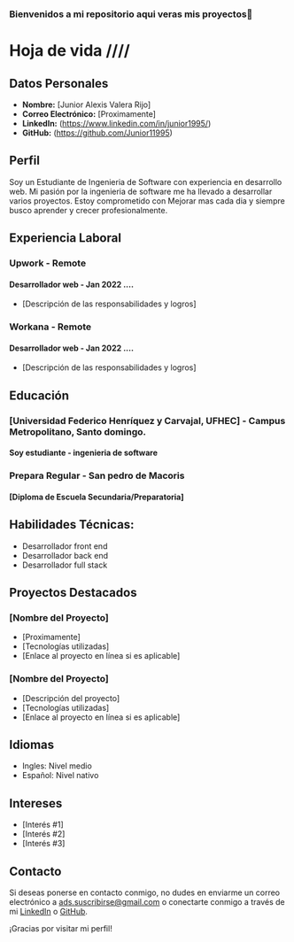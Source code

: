 ### Bienvenidos a mi repositorio aqui veras mis proyectos👋

# Hoja de vida ////

## Datos Personales
- **Nombre:** [Junior Alexis Valera Rijo]
- **Correo Electrónico:** [Proximamente]
- **LinkedIn:** (https://www.linkedin.com/in/junior1995/)
- **GitHub:** (https://github.com/Junior11995)

## Perfil
Soy un Estudiante de Ingenieria de Software con experiencia en desarrollo web. Mi pasión por la ingenieria de software me ha llevado a desarrollar varios proyectos. Estoy comprometido con Mejorar mas cada dia y siempre busco aprender y crecer profesionalmente.

## Experiencia Laboral
### Upwork - Remote
#### Desarrollador web - Jan 2022 ....
- [Descripción de las responsabilidades y logros]

### Workana - Remote
#### Desarrollador web - Jan 2022 ....
- [Descripción de las responsabilidades y logros]

## Educación
### [Universidad Federico Henríquez y Carvajal, UFHEC] - Campus Metropolitano, Santo domingo.
#### Soy estudiante - ingenieria de software

### Prepara Regular - San pedro de Macoris
#### [Diploma de Escuela Secundaria/Preparatoria]

## Habilidades Técnicas:
- Desarrollador front end
- Desarrollador back end
- Desarrollador full stack

## Proyectos Destacados
### [Nombre del Proyecto]
- [Proximamente]
- [Tecnologías utilizadas]
- [Enlace al proyecto en línea si es aplicable]

### [Nombre del Proyecto]
- [Descripción del proyecto]
- [Tecnologías utilizadas]
- [Enlace al proyecto en línea si es aplicable]

## Idiomas
- Ingles: Nivel medio
- Español: Nivel nativo

## Intereses
- [Interés #1]
- [Interés #2]
- [Interés #3]

## Contacto
Si deseas ponerse en contacto conmigo, no dudes en enviarme un correo electrónico a ads.suscribirse@gmail.com o conectarte conmigo a través de mi [LinkedIn](https://www.linkedin.com/in/junior1995/) o [GitHub]((https://github.com/Junior11995/)).

¡Gracias por visitar mi perfil!

<!--
**Junior11995/Junior11995** is a ✨ _special_ ✨ repository because its `README.md` (this file) appears on your GitHub profile.

Here are some ideas to get you started:

- 🔭 I’m currently working on ...
- 🌱 I’m currently learning ...
- 👯 I’m looking to collaborate on ...
- 🤔 I’m looking for help with ...
- 💬 Ask me about ...
- 📫 How to reach me: ...
- 😄 Pronouns: ...
- ⚡ Fun fact: ...
-->

